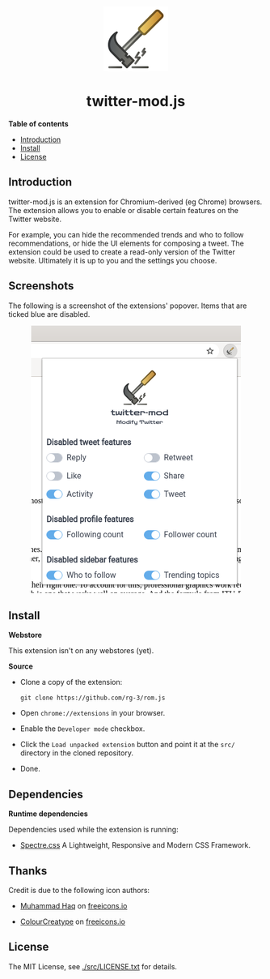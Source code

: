 <p align="center">
  <img src="/src/images/icon128.png" alt="logo">
  <br>
  <h1 align="center">twitter-mod.js</h1>
</p>

**Table of contents**

* <a href='#introduction'>Introduction</a>
* <a href='#install'>Install</a>
* <a href='#license'>License</a>

## <a id='introduction'>Introduction</a>

twitter-mod.js is an extension for Chromium-derived (eg Chrome) browsers.
The extension allows you to enable or disable certain features on the
Twitter website.

For example, you can hide the recommended trends and who to follow
recommendations, or hide the UI elements for composing a tweet.
The extension could be used to create a read-only version of the
Twitter website. Ultimately it is up to you and the settings you
choose.

## Screenshots

The following is a screenshot of the extensions' popover. Items that
are ticked blue are disabled.

<p align="center">
  <img src="/assets/preview-twittermod.png">
</p>

## <a id='install'> Install </a>

**Webstore**

This extension isn't on any webstores (yet).

**Source**

 * Clone a copy of the extension:

       git clone https://github.com/rg-3/rom.js

* Open `chrome://extensions` in your browser.

* Enable the `Developer mode` checkbox.

* Click the `Load unpacked extension` button and point it at
  the `src/` directory in the cloned repository.

* Done.

## <a id='dependencies'> Dependencies </a>

**Runtime dependencies**

Dependencies used while the extension is running:

* [Spectre.css](https://picturepan2.github.io/spectre/)
  A Lightweight, Responsive and Modern CSS Framework.

## Thanks

Credit is due to the following icon authors:

* <a href="https://freeicons.io/profile/823">Muhammad Haq</a> on <a href="https://freeicons.io">freeicons.io</a>

* <a href="https://freeicons.io/profile/5790">ColourCreatype</a> on <a href="https://freeicons.io">freeicons.io</a>

## <a id='source'>License</a>

The MIT License, see [./src/LICENSE.txt](./src/LICENSE.txt) for details.


